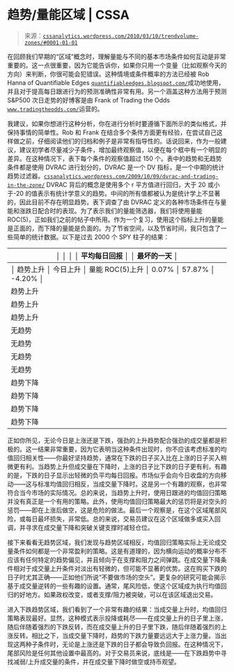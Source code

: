<!--yml

分类：未分类

日期：2024-05-12 18:34:27

-->

# 趋势/量能区域 | CSSA

> 来源：[`cssanalytics.wordpress.com/2010/03/10/trendvolume-zones/#0001-01-01`](https://cssanalytics.wordpress.com/2010/03/10/trendvolume-zones/#0001-01-01)

在回顾我们早期的“区域”概念时，理解量能与不同的基本市场条件如何互动是非常重要的。这一点很重要，因为它能告诉你，如果你只用一个变量（比如观察今天的方向）来判断，你很可能会犯错误。这种情境或条件概率的方法已经被 Rob Hanna of Quantifiable Edges [`quantifiableedges.blogspot.com/`](http://quantifiableedges.blogspot.com/)成功地使用，并且对于提高每日跟进行为的预测准确性非常有用。另一个涵盖这种方法用于预测 S&P500 次日走势的好博客是由 Frank of Trading the Odds [`www.tradingtheodds.com/`](http://www.tradingtheodds.com/)运营的。

我建议，如果你想进行这种分析，你在进行分析时要遵循下面所示的类似格式，并保持事情的简单性。Rob 和 Frank 在结合多个条件方面更有经验，在尝试自己这样做之前，仔细阅读他们的归档和例子是非常有指导性的。话说回来，作为一般建议，建议初学者尽量减少子条件，增加最终观察值，以便在每个框中有一个明显的差异。在这种情况下，表下每个条件的观察值超过 150 个。表中的趋势和无趋势条件都是使用 DVRAC 进行划分的，DVRAC 是一个 DV 指标，是一个中期的统计趋势过滤器。[`cssanalytics.wordpress.com/2009/10/09/dvrac-and-trading-in-the-zone/`](https://cssanalytics.wordpress.com/2009/10/09/dvrac-and-trading-in-the-zone/) DVRAC 背后的概念是使用多个 r 平方值进行回归，大于 20 或小于-20 的值表示有统计学意义的趋势。中间的所有值都被认为是统计学上不显著的，因此目前不存在明显趋势。表下调查了由 DVRAC 定义的各种市场条件在与量能和涨跌日配合时的表现。为了表示我们的量能筛选器，我们将使用量能 ROC(5)，正如我们之前的帖子中所用。作为一个复习，使用这个指标上升的量能是正面的，而下降的量能是负面的。为了节省空间，以及节省时间，我只包含了一些简单的统计数据。以下是过去 2000 个 SPY 柱子的结果：

| │ │ │ │ 平均每日回报 │ │ 最坏的一天 │ |
| --- |
| │ 趋势上升 │ 今日上升 │ 量能 ROC(5)上升 │ 0.07% │ 57.87% │ -4.20% │ |
|  趋势上升 | 今日下降 | 5 日成交量变动率上升 | 0.11% | 62.34% | -3.90% |
|  趋势上升 | 今日上升 | 5 日成交量变动率下降 | 0.04% | 55.15% | -3.00% |
|  趋势上升 | 今日下降 | 5 日成交量变动率下降 | -0.01% | 49.43% | -3.80% |
| 无趋势 | 今日上升 | 5 日成交量变动率上升 | -0.18% | 50.91% | -6.41% |
| 无趋势 | 今日下降 | 5 日成交量变动率上升 | 0.16% | 57.26% | -4.40% |
| 无趋势 | 今日上升 | 5 日成交量变动率下降 | -0.19% | 48.12% | -3.33% |
| 无趋势 | 今日下降 | 5 日成交量变动率下降 | 0.23% | 60.20% | -7.42% |
|  趋势下降 | 今日上升 | 5 日成交量变动率上升 | -0.26% | 46.34% | -7.84% |
|  趋势下降 | 今日下降 | 5 日成交量变动率上升 | 0.33% | 56.43% | -6.99% |
|  趋势下降 | 今日上升 | 5 日成交量变动率下降 | -0.08% | 52.30% | -8.85% |
|  趋势下降 | 今日下降 | 5 日成交量变动率下降 | -0.10% | 52.63% | -9.85% |

正如你所见，无论今日是上涨还是下跌，强劲的上升趋势配合强劲的成交量都是积极的。这一结果非常重要，因为它表明当这种条件出现时，你不应该考虑标准的均值回归相关性——你最好坚持趋势，通常在下跌的日子买入比在上涨的日子买入稍微更有利。当趋势上升但成交量在下降时，上涨的日子比下跌的日子更有利，有趣的是，下跌的日子显示出轻微的负平均每日回报。市场似乎会向今日收盘的方向移动——这与标准均值回归相反，当成交量下降时。这是另一个有趣的观察，也非常符合当今市场的实际情况。总的来说，当趋势上升时，使用日跟进的均值回归策略并没有真正是一个有用的策略。此外，使用均值回归策略最大的惩罚将是对空头的惩罚——即在上涨后做空，这是危险的做法。最后一个观察是，在这个区域尾部风险，或每日最坏损失，非常低。总的来说，交易员建议在这个区域做多或买入回调，并寻求在成交量下降和突破关键支撑时减轻仓位。

接下来看看无趋势区域，我们发现与趋势区域相反，均值回归策略实际上无论成交量条件如何都是一个非常盈利的策略。这是有道理的，因为横向运动的概率分布不应该有任何特定的趋势偏见，并且倾向于在支撑和阻力之间弹跳。在成交量下降条件相对于成交量上升条件对淡出有轻微的，但可能不显著的优势。这在购买下跌的日子时尤其正确——正如他们所说“不要做市场的空头”。更复杂的研究可能会揭示基于成交量逆转的一些有趣的设置。通常，尾风险低，使这个区域成为执行均值回归的好地方。如果政权改变，或者支撑/阻力被突破，可以在该区域退出交易。

进入下跌趋势区域，我们看到了一个非常有趣的结果：当成交量上升时，均值回归策略表现最好。显然，这种模式表示投降或耗尽——在成交量上升的日子里上涨，随后伴随着强烈的下跌反转，而在成交量上升的日子里下跌，随后伴随着强烈的上涨反转。相比之下，当成交量下降时，趋势的下跌力量要远远大于上涨力量。当出现这两种子条件时，无论是上涨还是下跌的日子都会导致负回报。在这种情况下，尾部风险是任何其他设置中最高的。对于交易员来说，底线是——在下跌趋势中寻找减弱/上升成交量的条件，并在成交量下降时做空或持币观望。
